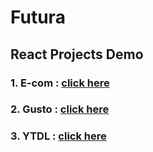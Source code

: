 # Futura



## React Projects Demo
### 1. E-com : <a href="https://meek-tartufo-90018b.netlify.app/">click here</a>
### 2. Gusto : <a href="https://bit.ly/47BwEP0">click here</a>
### 3. YTDL : <a href="https://coruscating-kataifi-c357ca.netlify.app">click here</a>





